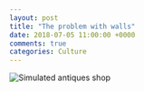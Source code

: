 ```yaml
---
layout: post
title: "The problem with walls"
date: 2018-07-05 11:00:00 +0000
comments: true
categories: Culture
---
```

![Simulated antiques shop](https://www.wallpaperup.com/uploads/wallpapers/2014/08/13/421660/d7a5de450636491819a5f33d17f16287.jpg)
